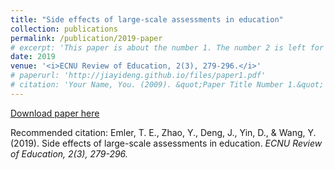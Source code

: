 ```yaml
---
title: "Side effects of large-scale assessments in education"
collection: publications
permalink: /publication/2019-paper
# excerpt: 'This paper is about the number 1. The number 2 is left for future work.'
date: 2019
venue: '<i>ECNU Review of Education, 2(3), 279-296.</i>'
# paperurl: 'http://jiayideng.github.io/files/paper1.pdf'
# citation: 'Your Name, You. (2009). &quot;Paper Title Number 1.&quot; <i>Applied Psychological Measurement.</i>.'
---
```


[Download paper here](http://jiayideng.github.io/files/paper1.pdf)

Recommended citation: Emler, T. E., Zhao, Y., Deng, J., Yin, D., & Wang, Y. (2019). Side effects of large-scale assessments in education. <i>ECNU Review of Education, 2(3), 279-296.</i>